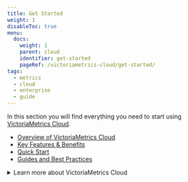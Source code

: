 ```yaml
---
title: Get Started
weight: 1
disableToc: true
menu:
  docs:
    weight: 1
    parent: cloud
    identifier: get-started
    pageRef: /victoriametrics-cloud/get-started/
tags:
  - metrics
  - cloud
  - enterprise
  - guide
---
```

In this section you will find everything you need to start using [VictoriaMetrics Cloud](https://console.victoriametrics.cloud/signUp?utm_source=website&utm_campaign=docs_vm_get_started).

* [Overview of VictoriaMetrics Cloud](https://docs.victoriametrics.com/victoriametrics-cloud/get-started/overview/)
* [Key Features & Benefits](https://docs.victoriametrics.com/victoriametrics-cloud/get-started/features/)
* [Quick Start](https://docs.victoriametrics.com/victoriametrics-cloud/get-started/quickstart/)
* [Guides and Best Practices](https://docs.victoriametrics.com/victoriametrics-cloud/get-started/guides/)

<details>
<summary>Learn more about VictoriaMetrics Cloud</summary>

* [VictoriaMetrics Cloud announcement](https://victoriametrics.com/blog/introduction-to-managed-monitoring/)
* [Pricing comparison for Managed Prometheus](https://victoriametrics.com/blog/managed-prometheus-pricing/)
* [Monitoring Proxmox VE via VictoriaMetrics Cloud and vmagent](https://victoriametrics.com/blog/proxmox-monitoring-with-dbaas/)
</details>
